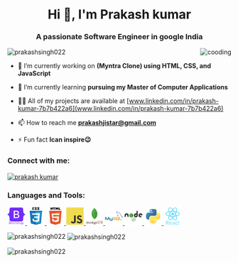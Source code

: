 <h1 align="center">Hi 👋, I'm Prakash kumar</h1>
<h3 align="center">A passionate Software Engineer in google India</h3>
<img align="right" alt="cooding" widh="200" src="https://user-images.githubusercontent.com/55389276/140866485-8fb1c876-9a8f-4d6a-98dc-08c4981eaf70.gif">
<p align="left"> <img src="https://komarev.com/ghpvc/?username=prakashsingh022&label=Profile%20views&color=0e75b6&style=flat" alt="prakashsingh022" /> </p>

- 🔭 I’m currently working on **(Myntra Clone) using HTML, CSS, and JavaScript**

- 🌱 I’m currently learning **pursuing my Master of Computer Applications**

- 👨‍💻 All of my projects are available at [www.linkedin.com/in/prakash-kumar-7b7b422a6](www.linkedin.com/in/prakash-kumar-7b7b422a6)

- 📫 How to reach me **prakashjistar@gmail.com**

- ⚡ Fun fact **Ican inspire😉**

<h3 align="left">Connect with me:</h3>
<p align="left">
<a href="https://linkedin.com/in/prakash kumar" target="blank"><img align="center" src="https://raw.githubusercontent.com/rahuldkjain/github-profile-readme-generator/master/src/images/icons/Social/linked-in-alt.svg" alt="prakash kumar" height="30" width="40" /></a>
</p>

<h3 align="left">Languages and Tools:</h3>
<p align="left"> <a href="https://getbootstrap.com" target="_blank" rel="noreferrer"> <img src="https://raw.githubusercontent.com/devicons/devicon/master/icons/bootstrap/bootstrap-plain-wordmark.svg" alt="bootstrap" width="40" height="40"/> </a> <a href="https://www.w3schools.com/css/" target="_blank" rel="noreferrer"> <img src="https://raw.githubusercontent.com/devicons/devicon/master/icons/css3/css3-original-wordmark.svg" alt="css3" width="40" height="40"/> </a> <a href="https://www.w3.org/html/" target="_blank" rel="noreferrer"> <img src="https://raw.githubusercontent.com/devicons/devicon/master/icons/html5/html5-original-wordmark.svg" alt="html5" width="40" height="40"/> </a> <a href="https://developer.mozilla.org/en-US/docs/Web/JavaScript" target="_blank" rel="noreferrer"> <img src="https://raw.githubusercontent.com/devicons/devicon/master/icons/javascript/javascript-original.svg" alt="javascript" width="40" height="40"/> </a> <a href="https://www.mongodb.com/" target="_blank" rel="noreferrer"> <img src="https://raw.githubusercontent.com/devicons/devicon/master/icons/mongodb/mongodb-original-wordmark.svg" alt="mongodb" width="40" height="40"/> </a> <a href="https://www.mysql.com/" target="_blank" rel="noreferrer"> <img src="https://raw.githubusercontent.com/devicons/devicon/master/icons/mysql/mysql-original-wordmark.svg" alt="mysql" width="40" height="40"/> </a> <a href="https://nodejs.org" target="_blank" rel="noreferrer"> <img src="https://raw.githubusercontent.com/devicons/devicon/master/icons/nodejs/nodejs-original-wordmark.svg" alt="nodejs" width="40" height="40"/> </a> <a href="https://www.python.org" target="_blank" rel="noreferrer"> <img src="https://raw.githubusercontent.com/devicons/devicon/master/icons/python/python-original.svg" alt="python" width="40" height="40"/> </a> <a href="https://reactjs.org/" target="_blank" rel="noreferrer"> <img src="https://raw.githubusercontent.com/devicons/devicon/master/icons/react/react-original-wordmark.svg" alt="react" width="40" height="40"/> </a> </p>

<p><img align="left" src="https://github-readme-stats.vercel.app/api/top-langs?username=prakashsingh022&show_icons=true&locale=en&layout=compact" alt="prakashsingh022" /></p>

<p>&nbsp;<img align="center" src="https://github-readme-stats.vercel.app/api?username=prakashsingh022&show_icons=true&locale=en" alt="prakashsingh022" /></p>

<p><img align="center" src="https://github-readme-streak-stats.herokuapp.com/?user=prakashsingh022&" alt="prakashsingh022" /></p>
